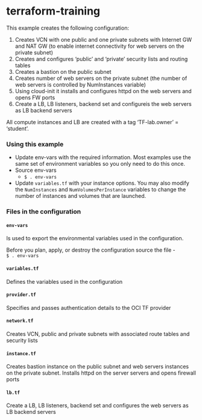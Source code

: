 # terraform-training
This example creates the following configuration:
1. Creates VCN with one public and one private subnets with Internet GW and NAT GW (to enable internet connectivity for web servers on the private subnet)
2. Creates and configures  ‘public’ and ‘private’ security lists and routing tables
3. Creates a bastion on the public subnet
4. Creates number of web servers on the private subnet (the number of web servers is controlled by NumInstances variable)
5. Using cloud-init it installs and configures httpd on the web servers and opens FW ports  
6. Create a LB, LB listeners, backend set and configureis the web servers as LB backend servers

All compute instances and LB are created with a tag ‘TF-lab.owner’ = ‘student<number>’.

### Using this example
* Update env-vars with the required information. Most examples use the same set of environment variables so you only need to do this once.
* Source env-vars
  * `$ . env-vars`
* Update `variables.tf` with your instance options. You may also modify the `NumInstances` and `NumVolumesPerInstance` variables to change the number of instances and volumes that are launched.

### Files in the configuration

#### `env-vars`
Is used to export the environmental variables used in the configuration. 

Before you plan, apply, or destroy the configuration source the file -  
`$ . env-vars`

#### `variables.tf`
Defines the variables used in the configuration

#### `provider.tf`
Specifies and passes authentication details to the OCI TF provider

#### `network.tf`
Creates VCN, public and private subnets with associated route tables and security lists

#### `instance.tf`
Creates bastion instance on the public subnet and web servers instances on the private subnet. 
Installs httpd on the server servers and opens firewall ports

#### `lb.tf`
Create a LB, LB listeners, backend set and configures the web servers as LB backend servers

